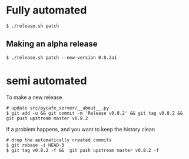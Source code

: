 # Fully automated

    $ ./release.sh patch

## Making an alpha release

    $ ./release.sh patch --new-version 0.8.2a1

# semi automated

To make a new release

```
# update src/pycafe_server/__about__.py
$ git add -u && git commit -m 'Release v0.8.2' && git tag v0.8.2 && git push upstream master v0.8.2
```

If a problem happens, and you want to keep the history clean

```
# drop the automatically created commits
$ git rebase -i HEAD~3
$ git tag v0.8.2 -f &&  git push upstream master v0.8.2 -f
```
